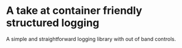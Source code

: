 # A take at container friendly structured logging

A simple and straightforward logging library with out of band controls.

